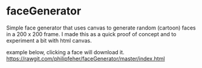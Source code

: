 # faceGenerator
Simple face generator that uses canvas to generate random (cartoon) faces in a 200 x 200 frame. I made this as a quick proof of concept and to experiment a bit with html canvas. 



example below, clicking a face will download it.
https://rawgit.com/philipfeher/faceGenerator/master/index.html

